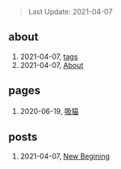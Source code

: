 > Last Update: 2021-04-07

## about
1. 2021-04-07, [tags](about/tags.md)
1. 2021-04-07, [About](about/me.md)
## pages
1. 2020-06-19, [吸猫](pages/吸猫.md)
## posts
1. 2021-04-07, [New Begining](posts/bookmarks.md)